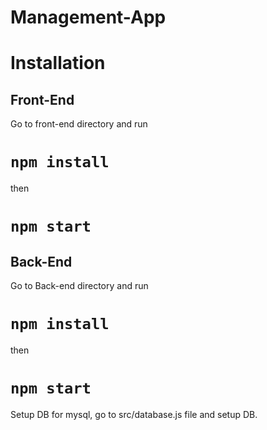 # Management-App

# Installation

## Front-End

Go to front-end directory and run
# `npm install`
then
# `npm start`

## Back-End

Go to Back-end directory and run
# `npm install`
then
# `npm start`

Setup DB for mysql, go to src/database.js file and setup DB.

